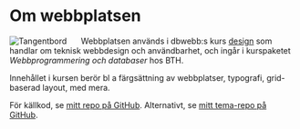 Om webbplatsen
==============================================

<img src="img/TangentbordSkevt3.jpg" alt="Tangentbord" style="float: left; padding-right: 25px; max-width: 50%">

Webbplatsen används i dbwebb:s kurs [design](http://dbwebb.se/design) som
handlar om teknisk webbdesign och användbarhet, och ingår i kurspaketet
*Webbprogrammering och databaser* hos BTH.

Innehållet i kursen berör bl a
färgsättning av webbplatser, typografi, grid-baserad layout, med mera.

För källkod, se [mitt repo på GitHub](https://github.com/frid17/AnaxFlat).
Alternativt, se [mitt tema-repo på GitHub](https://github.com/frid17/anax-flat-theme).
